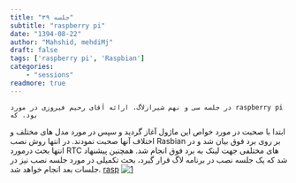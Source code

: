 ```yaml
---
title: "جلسه ۳۹"
subtitle: "raspberry pi"
date: "1394-08-22"
author: "Mahshid, mehdiMj"
draft: false
tags: ['raspberry pi', 'Raspbian']
categories:
    - "sessions"
readmore: true
---
```

    در جلسه سی و نهم شیرازلاگ، ارائه آقای رحیم فیروزی در مورد raspberry pi بود، که
ابتدا با صحبت در مورد خواص این ماژول آغاز گردید و سپس در مورد مدل های مختلف و
اختلاف آنها صحبت نمودند. در انتها روش نصب Rasbian بر روی برد فوق بیان شد و در
انتها بحث درمورد RTC های مختلفی جهت لینک به برد فوق انجام شد. همچنین پیشنهاد
شد که یک جلسه نصب در برنامه لاگ قرار گیرد، بحث تکمیلی در مورد جلسه نصب نیز در
جلسات بعد انجام خواهد شد.
[rasp](https://shirazlug.ir/wp-content/uploads/2015/11/rasp.zip)
[![1](../../img/96e005b4-fdbb-11e6-86dd-a088b4d860141488289281.3354676.jpeg)](img/96e005b4-fdbb-11e6-86dd-a088b4d860141488289281.3354676.jpeg)

